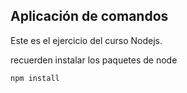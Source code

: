 ## Aplicación de comandos

Este es el ejercicio del curso Nodejs.


recuerden instalar los paquetes de node

```
npm install
```